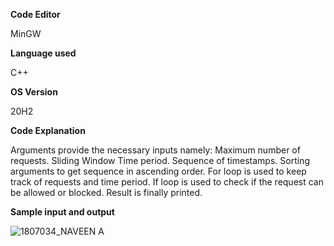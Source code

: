 **Code Editor**

  MinGW
  
**Language used**

  C++
  
**OS Version**

  20H2
  
**Code Explanation**

  Arguments provide the necessary inputs namely:
  Maximum number of requests.
  Sliding Window Time period. 
  Sequence of timestamps.
  Sorting arguments to get sequence in ascending order.
  For loop is used to keep track of requests and time period.
  If loop is used to check if the request can be allowed or blocked.
  Result is finally printed.

**Sample input and output**

  ![1807034_NAVEEN A](https://user-images.githubusercontent.com/59568640/132097163-4a13ec19-ebb5-4519-80e7-2293b89c23e0.jpeg)
